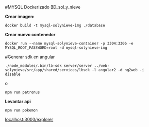 #MYSQL Dockerizado BD_sol_y_nieve

**Crear imagen:** 
```
docker build -t mysql-solynieve-img ./database
```

**Crear nuevo contenedor**
```
docker run --name mysql-solynieve-container -p 3304:3306 -e MYSQL_ROOT_PASSWORD=root -d mysql-solynieve-img
```

#Generar sdk en angular
```
./node_modules/.bin/lb-sdk server/server ../web-solynieve/src/app/shared/services/lbsdk -l angular2 -d ng2web -i disable
```
o
```
npm run patronus
```

**Levantar api**
```
npm run pokemon
```

[localhost:3000/explorer](http://localhost:3000/explorer)